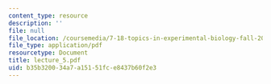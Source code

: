 ```yaml
---
content_type: resource
description: ''
file: null
file_location: /coursemedia/7-18-topics-in-experimental-biology-fall-2005/b35b320034a7a15151fce8437b60f2e3_lecture_5.pdf
file_type: application/pdf
resourcetype: Document
title: lecture_5.pdf
uid: b35b3200-34a7-a151-51fc-e8437b60f2e3
---
```

